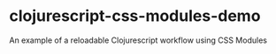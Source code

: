 # clojurescript-css-modules-demo

An example of a reloadable Clojurescript workflow using CSS Modules
